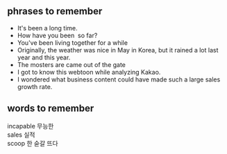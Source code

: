## phrases to remember
- It's been a long time.
- How have you been  so far?
-  You've been living together for a while
- Originally, the weather was nice in May in Korea, but it rained a lot last year and this year.
- The mosters are came out of the gate
- I got to know this webtoon while analyzing Kakao.
- I wondered what business content could have made such a large sales growth rate.

## words to remember
incapable 무능한  
sales 실적  
scoop 한 숟갈 뜨다
